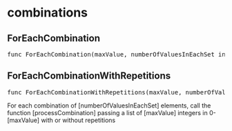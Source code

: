# combinations

## ForEachCombination
<pre>func ForEachCombination(maxValue, numberOfValuesInEachSet int, processCombination func([]int))</pre>

## ForEachCombinationWithRepetitions
<pre>func ForEachCombinationWithRepetitions(maxValue, numberOfValuesInEachSet int, processCombination func([]int))</pre>

For each combination of [numberOfValuesInEachSet] elements, call the function [processCombination] passing a list of [maxValue] integers in 0-[maxValue] with or without repetitions

